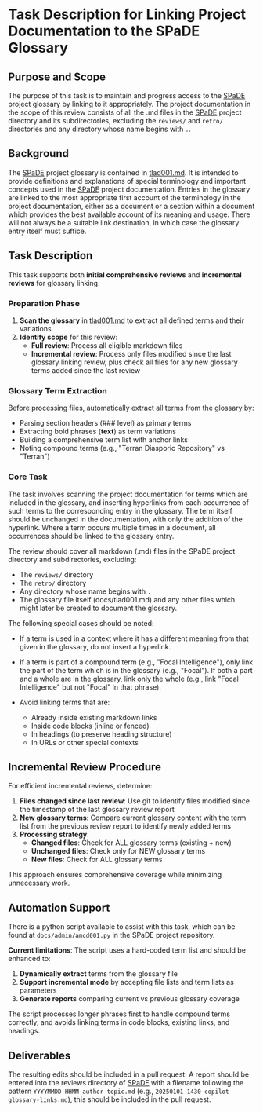 # Task Description for Linking Project Documentation to the SPaDE Glossary

## Purpose and Scope

The purpose of this task is to maintain and progress access to the [SPaDE](../tlad001.md#spade) project glossary by linking to it appropriately.
The project documentation in the scope of this review consists of all the .md files in the [SPaDE](../tlad001.md#spade) project directory and its subdirectories, excluding the `reviews/` and `retro/` directories and any directory whose name begins with `.`.

## Background

The [SPaDE](../tlad001.md#spade) project glossary is contained in [tlad001.md](../tlad001.md).
It is intended to provide definitions and explanations of special terminology and important concepts used in the [SPaDE](../tlad001.md#spade) project documentation.
Entries in the glossary are linked to the most appropriate first account of the terminology in the project documentation, either as a document or a section within a document which provides the best available account of its meaning and usage.
There will not always be a suitable link destination, in which case the glossary entry itself must suffice.

## Task Description

This task supports both **initial comprehensive reviews** and **incremental reviews** for glossary linking.

### Preparation Phase

1. **Scan the glossary** in [tlad001.md](../tlad001.md) to extract all defined terms and their variations
2. **Identify scope** for this review:
   - **Full review**: Process all eligible markdown files 
   - **Incremental review**: Process only files modified since the last glossary linking review, plus check all files for any new glossary terms added since the last review

### Glossary Term Extraction

Before processing files, automatically extract all terms from the glossary by:
- Parsing section headers (### level) as primary terms
- Extracting bold phrases (**text**) as term variations  
- Building a comprehensive term list with anchor links
- Noting compound terms (e.g., "Terran Diasporic Repository" vs "Terran")

### Core Task

The task involves scanning the project documentation for terms which are included in the glossary, and inserting hyperlinks from each occurrence of such terms to the corresponding entry in the glossary.
The term itself should be unchanged in the documentation, with only the addition of the hyperlink.
Where a term occurs multiple times in a document, all occurrences should be linked to the glossary entry.

The review should cover all markdown (.md) files in the SPaDE project directory and subdirectories, excluding:

- The `reviews/` directory
- The `retro/` directory  
- Any directory whose name begins with `.`
- The glossary file itself (docs/tlad001.md) and any other files which might later be created to document the glossary.

The following special cases should be noted:
- If a term is used in a context where it has a different meaning from that given in the glossary, do not insert a hyperlink.
- If a term is part of a compound term (e.g., "Focal Intelligence"), only link the part of the term which is in the glossary (e.g., "Focal").
If both a part and a whole are in the glossary, link only the whole (e.g., link "Focal Intelligence" but not "Focal" in that phrase).

- Avoid linking terms that are:
  - Already inside existing markdown links
  - Inside code blocks (inline or fenced)
  - In headings (to preserve heading structure)
  - In URLs or other special contexts

## Incremental Review Procedure

For efficient incremental reviews, determine:

1. **Files changed since last review**: Use git to identify files modified since the timestamp of the last glossary review report
2. **New glossary terms**: Compare current glossary content with the term list from the previous review report to identify newly added terms
3. **Processing strategy**:
   - **Changed files**: Check for ALL glossary terms (existing + new)  
   - **Unchanged files**: Check only for NEW glossary terms
   - **New files**: Check for ALL glossary terms

This approach ensures comprehensive coverage while minimizing unnecessary work.

## Automation Support

There is a python script available to assist with this task, which can be found at `docs/admin/amcd001.py` in the SPaDE project repository.

**Current limitations**: The script uses a hard-coded term list and should be enhanced to:

1. **Dynamically extract** terms from the glossary file
2. **Support incremental mode** by accepting file lists and term lists as parameters
3. **Generate reports** comparing current vs previous glossary coverage

The script processes longer phrases first to handle compound terms correctly, and avoids linking terms in code blocks, existing links, and headings.

## Deliverables

The resulting edits should be included in a pull request.
A report should be entered into the reviews directory of [SPaDE](../tlad001.md#spade) with a filename following the pattern `YYYYMMDD-HHMM-author-topic.md` (e.g., `20250101-1430-copilot-glossary-links.md`), this should be included in the pull request.
